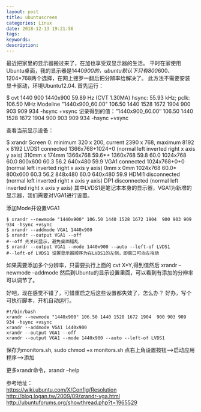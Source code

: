 ```yaml
---
layout: post
title: ubuntuscreen
categories: Linux
date: 2018-12-13 19:21:56
tags:
keywords:
description:
---
```



最近把家里的显示器搬过来了，在加也享受双显示器的生活。
平时在家使用Ubuntu桌面，我的显示器是1440*900的，ubuntu默认下只有800*600、1204*768两个选择，在网上搜罗一翻后把分辨率给解决了。
此方法不需要安装显卡驱动，环境Ubuntu12.04.
首先运行：

$ cvt 1440 900
1440x900 59.89 Hz (CVT 1.30MA) hsync: 55.93 kHz; pclk: 106.50 MHz
Modeline "1440x900_60.00"  106.50  1440 1528 1672 1904  900 903 909 934 -hsync +vsync
记录得到的值：”1440x900_60.00″ 106.50 1440 1528 1672 1904 900 903 909 934 -hsync +vsync

查看当前显示设备：

$ xrandr
Screen 0: minimum 320 x 200, current 2390 x 768, maximum 8192 x 8192
LVDS1 connected 1366x768+1024+0 (normal left inverted right x axis y axis) 310mm x 174mm
   1366x768       59.6*+
   1360x768       59.8     60.0
   1024x768       60.0
   800x600        60.3     56.2
   640x480        59.9
VGA1 connected 1024x768+0+0 (normal left inverted right x axis y axis) 0mm x 0mm
   1024x768       60.0*
   800x600        60.3     56.2
   848x480        60.0
   640x480        59.9
HDMI1 disconnected (normal left inverted right x axis y axis)
DP1 disconnected (normal left inverted right x axis y axis)
其中LVDS1是笔记本本身的显示器，VGA1为新增的显示器，我们需要对VGA1进行设置。

添加Mode并设置VGA1
```
$ xrandr --newmode "1440x900" 106.50 1440 1528 1672 1904  900 903 909 934 -hsync +vsync
$ xrandr --addmode VGA1 1440x900
$ xrandr --output VGA1 --off
#--off 先关闭显示，避免桌面错乱
$ xrandr --output VGA1 --mode 1440x900 --auto --left-of LVDS1
#--left-of LVDS1 设置显示器顺序为在LVDS1的左侧，即窗口可向左拖动
```

如果需要添加多个分辨率，只需要执行上面的 cvt X*Y,得到值然后 xrandr –newmode –addmode
然后到Ubuntu的显示设置里面，可以看到有添加的分辨率可以调节了。

好吧，现在感觉不错了，可惜重启之后这些设置都失效了，怎么办？
好办，写个可执行脚本，开机自动运行。
```
#!/bin/bash
xrandr --newmode "1440x900" 106.50 1440 1528 1672 1904  900 903 909 934 -hsync +vsync
xrandr --addmode VGA1 1440x900
xrandr --output VGA1 --off
xrandr --output VGA1 --mode 1440x900 --auto --left-of LVDS1
```
保存为monitors.sh, sudo chmod +x monitors.sh
点右上角设置按钮–>启动应用程序–>添加

更多xrandr命令，xrandr –help

参考地址：  
https://wiki.ubuntu.com/X/Config/Resolution  
http://blog.logan.tw/2009/09/xrandr-vga.html  
http://ubuntuforums.org/showthread.php?t=1965529  